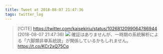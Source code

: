 ```yaml
---
title: Tweet at 2018-08-07 21:47:36
tags: twitter_log
---
```


> [!CITE] https://twitter.com/kaisekiriu/status/1026812099064786944 (2018-08-07 21:47:36)
> ![](https://twitter.com/kaisekiriu/status/1026812099064786944)
> 確証はありませんが、一時期の系統解析による「六脚類非単系統説」が関係しているかもしれません。 https://t.co/KCr2xQ75Cq
